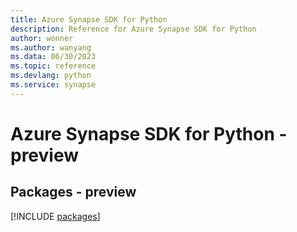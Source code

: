 ```yaml
---
title: Azure Synapse SDK for Python
description: Reference for Azure Synapse SDK for Python
author: wonner
ms.author: wanyang
ms.data: 06/30/2023
ms.topic: reference
ms.devlang: python
ms.service: synapse
---
```

# Azure Synapse SDK for Python - preview
## Packages - preview
[!INCLUDE [packages](synapse-index.md)]